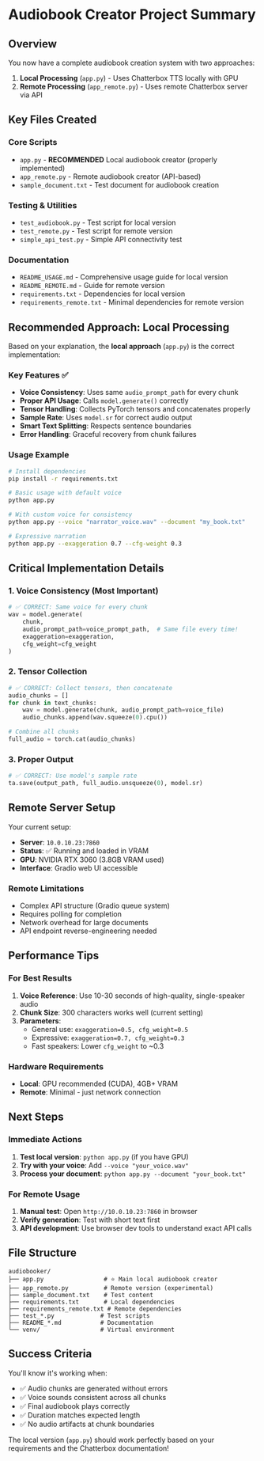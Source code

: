 # Audiobook Creator Project Summary

## Overview

You now have a complete audiobook creation system with two approaches:

1. **Local Processing** (`app.py`) - Uses Chatterbox TTS locally with GPU
2. **Remote Processing** (`app_remote.py`) - Uses remote Chatterbox server via API

## Key Files Created

### Core Scripts
- `app.py` - **RECOMMENDED** Local audiobook creator (properly implemented)
- `app_remote.py` - Remote audiobook creator (API-based)
- `sample_document.txt` - Test document for audiobook creation

### Testing & Utilities
- `test_audiobook.py` - Test script for local version
- `test_remote.py` - Test script for remote version
- `simple_api_test.py` - Simple API connectivity test

### Documentation
- `README_USAGE.md` - Comprehensive usage guide for local version
- `README_REMOTE.md` - Guide for remote version
- `requirements.txt` - Dependencies for local version
- `requirements_remote.txt` - Minimal dependencies for remote version

## Recommended Approach: Local Processing

Based on your explanation, the **local approach** (`app.py`) is the correct implementation:

### Key Features ✅
- **Voice Consistency**: Uses same `audio_prompt_path` for every chunk
- **Proper API Usage**: Calls `model.generate()` correctly
- **Tensor Handling**: Collects PyTorch tensors and concatenates properly
- **Sample Rate**: Uses `model.sr` for correct audio output
- **Smart Text Splitting**: Respects sentence boundaries
- **Error Handling**: Graceful recovery from chunk failures

### Usage Example
```bash
# Install dependencies
pip install -r requirements.txt

# Basic usage with default voice
python app.py

# With custom voice for consistency
python app.py --voice "narrator_voice.wav" --document "my_book.txt"

# Expressive narration
python app.py --exaggeration 0.7 --cfg-weight 0.3
```

## Critical Implementation Details

### 1. Voice Consistency (Most Important)
```python
# ✅ CORRECT: Same voice for every chunk
wav = model.generate(
    chunk,
    audio_prompt_path=voice_prompt_path,  # Same file every time!
    exaggeration=exaggeration,
    cfg_weight=cfg_weight
)
```

### 2. Tensor Collection
```python
# ✅ CORRECT: Collect tensors, then concatenate
audio_chunks = []
for chunk in text_chunks:
    wav = model.generate(chunk, audio_prompt_path=voice_file)
    audio_chunks.append(wav.squeeze(0).cpu())

# Combine all chunks
full_audio = torch.cat(audio_chunks)
```

### 3. Proper Output
```python
# ✅ CORRECT: Use model's sample rate
ta.save(output_path, full_audio.unsqueeze(0), model.sr)
```

## Remote Server Setup

Your current setup:
- **Server**: `10.0.10.23:7860`
- **Status**: ✅ Running and loaded in VRAM
- **GPU**: NVIDIA RTX 3060 (3.8GB VRAM used)
- **Interface**: Gradio web UI accessible

### Remote Limitations
- Complex API structure (Gradio queue system)
- Requires polling for completion
- Network overhead for large documents
- API endpoint reverse-engineering needed

## Performance Tips

### For Best Results
1. **Voice Reference**: Use 10-30 seconds of high-quality, single-speaker audio
2. **Chunk Size**: 300 characters works well (current setting)
3. **Parameters**:
   - General use: `exaggeration=0.5, cfg_weight=0.5`
   - Expressive: `exaggeration=0.7, cfg_weight=0.3`
   - Fast speakers: Lower `cfg_weight` to ~0.3

### Hardware Requirements
- **Local**: GPU recommended (CUDA), 4GB+ VRAM
- **Remote**: Minimal - just network connection

## Next Steps

### Immediate Actions
1. **Test local version**: `python app.py` (if you have GPU)
2. **Try with your voice**: Add `--voice "your_voice.wav"`
3. **Process your document**: `python app.py --document "your_book.txt"`

### For Remote Usage
1. **Manual test**: Open `http://10.0.10.23:7860` in browser
2. **Verify generation**: Test with short text first
3. **API development**: Use browser dev tools to understand exact API calls

## File Structure
```
audiobooker/
├── app.py                 # ⭐ Main local audiobook creator
├── app_remote.py          # Remote version (experimental)
├── sample_document.txt    # Test content
├── requirements.txt       # Local dependencies
├── requirements_remote.txt # Remote dependencies
├── test_*.py             # Test scripts
├── README_*.md           # Documentation
└── venv/                 # Virtual environment
```

## Success Criteria

You'll know it's working when:
- ✅ Audio chunks are generated without errors
- ✅ Voice sounds consistent across all chunks
- ✅ Final audiobook plays correctly
- ✅ Duration matches expected length
- ✅ No audio artifacts at chunk boundaries

The local version (`app.py`) should work perfectly based on your requirements and the Chatterbox documentation!
